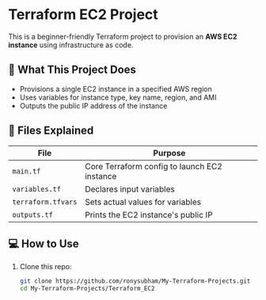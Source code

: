 # Terraform EC2 Project

This is a beginner-friendly Terraform project to provision an **AWS EC2 instance** using infrastructure as code.

## 🚀 What This Project Does

- Provisions a single EC2 instance in a specified AWS region
- Uses variables for instance type, key name, region, and AMI
- Outputs the public IP address of the instance

## 🔧 Files Explained

| File            | Purpose                                      |
|-----------------|----------------------------------------------|
| `main.tf`       | Core Terraform config to launch EC2 instance |
| `variables.tf`  | Declares input variables                     |
| `terraform.tfvars` | Sets actual values for variables         |
| `outputs.tf`    | Prints the EC2 instance's public IP          |

## 💻 How to Use

1. Clone this repo:
   ```bash
   git clone https://github.com/ronysubham/My-Terraform-Projects.git
   cd My-Terraform-Projects/Terraform_EC2
